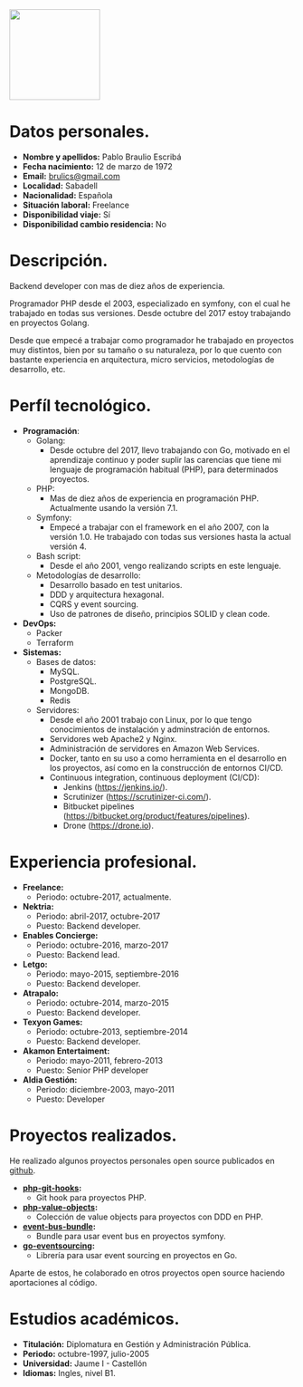 <img src="https://avatars3.githubusercontent.com/u/760646?s=460&v=4" width="160">

# Datos personales.
* **Nombre y apellidos:** Pablo Braulio Escribá
* **Fecha nacimiento:** 12 de marzo de 1972            
* **Email:** brulics@gmail.com     
* **Localidad:** Sabadell              
* **Nacionalidad:** Española              
* **Situación laboral:** Freelance             
* **Disponibilidad viaje:** Sí                    
* **Disponibilidad cambio residencia:**  No                    
# Descripción.
Backend developer con mas de diez años de experiencia. 

Programador PHP desde el 2003, especializado en symfony, con el cual he trabajado en todas sus versiones. Desde octubre del 2017 estoy trabajando en proyectos Golang.

Desde que empecé a trabajar como programador he trabajado en proyectos muy distintos, bien por su tamaño o su naturaleza, por lo que cuento con bastante experiencia en arquitectura, micro servicios, metodologías de desarrollo, etc.
# Perfíl tecnológico.
* **Programación**:
    * Golang:
        * Desde octubre del 2017, llevo trabajando con Go, motivado en el aprendizaje continuo y poder suplir las carencias que tiene mi lenguaje de programación habitual (PHP), para determinados proyectos.
    * PHP:
        * Mas de diez años de experiencia en programación PHP. Actualmente usando la versión 7.1.
    * Symfony:
        * Empecé a trabajar con el framework en el año 2007, con la versión 1.0. He trabajado con todas sus versiones hasta la actual versión 4.
    * Bash script:
        * Desde el año 2001, vengo realizando scripts en este lenguaje.
    * Metodologías de desarrollo:
        * Desarrollo basado en test unitarios.
        * DDD y arquitectura hexagonal.
        * CQRS y event sourcing.
        * Uso de patrones de diseño, principios SOLID y clean code.
* **DevOps:**
    * Packer
    * Terraform
* **Sistemas:**
    * Bases de datos:
        * MySQL.
        * PostgreSQL.
        * MongoDB.
        * Redis
    * Servidores:
        * Desde el año 2001 trabajo con Linux, por lo que tengo conocimientos de instalación y adminstración de entornos.
        * Servidores web Apache2 y Nginx.
        * Administración de servidores en Amazon Web Services.
        * Docker, tanto en su uso a como herramienta en el desarrollo en los proyectos, así como en la construcción de entornos CI/CD.
        * Continuous integration, continuous deployment (CI/CD):
            * Jenkins (https://jenkins.io/).
            * Scrutinizer (https://scrutinizer-ci.com/).
            * Bitbucket pipelines (https://bitbucket.org/product/features/pipelines).
            * Drone (https://drone.io).
# Experiencia profesional.
* **Freelance:**
    * Periodo: octubre-2017, actualmente.
* **Nektria:**
    * Periodo: abril-2017, octubre-2017
    * Puesto: Backend developer.
* **Enables Concierge:**
    * Periodo: octubre-2016, marzo-2017
    * Puesto: Backend lead.
* **Letgo:**
    * Periodo: mayo-2015, septiembre-2016
    * Puesto: Backend developer.
* **Atrapalo:**
    * Periodo: octubre-2014, marzo-2015
    * Puesto: Backend developer.
* **Texyon Games:**
    * Periodo: octubre-2013, septiembre-2014
    * Puesto: Backend developer.
* **Akamon Entertaiment:**
    * Periodo: mayo-2011, febrero-2013
    * Puesto: Senior PHP developer
* **Aldia Gestión:**
    * Periodo: diciembre-2003, mayo-2011
    * Puesto: Developer
# Proyectos realizados.
He realizado algunos proyectos personales open source publicados en [github](https://github.com/bruli?tab=repositories).
* **[php-git-hooks](https://github.com/bruli/php-git-hooks):**
    * Git hook para proyectos PHP.
* **[php-value-objects](https://github.com/bruli/php-value-objects):**
    * Colección de value objects para proyectos con DDD en PHP.
* **[event-bus-bundle](https://github.com/bruli/event-bus-bundle):**
    * Bundle para usar event bus en proyectos symfony.
* **[go-eventsourcing](https://github.com/bruli/go-eventsourcing):**
    * Librería para usar event sourcing en proyectos en Go.
    
Aparte de estos, he colaborado en otros proyectos open source haciendo aportaciones al código.
# Estudios académicos.
* **Titulación:** Diplomatura en Gestión y Administración Pública.
* **Periodo:** octubre-1997, julio-2005
* **Universidad:** Jaume I - Castellón
* **Idiomas:** Ingles, nivel B1.

